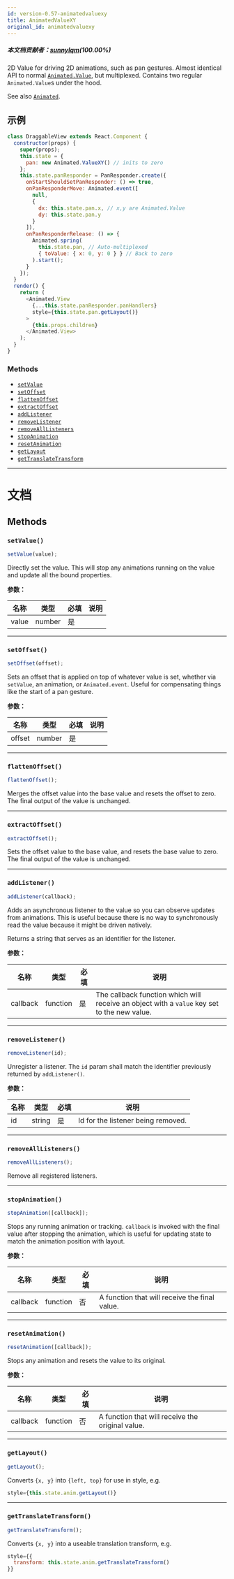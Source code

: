 ```yaml
---
id: version-0.57-animatedvaluexy
title: AnimatedValueXY
original_id: animatedvaluexy
---
```


##### 本文档贡献者：[sunnylqm](https://github.com/search?q=sunnylqm%40qq.com+in%3Aemail&type=Users)(100.00%)

2D Value for driving 2D animations, such as pan gestures. Almost identical API to normal [`Animated.Value`](animatedvalue.md), but multiplexed. Contains two regular `Animated.Value`s under the hood.

See also [`Animated`](animated.md).

## 示例

```javascript
class DraggableView extends React.Component {
  constructor(props) {
    super(props);
    this.state = {
      pan: new Animated.ValueXY() // inits to zero
    };
    this.state.panResponder = PanResponder.create({
      onStartShouldSetPanResponder: () => true,
      onPanResponderMove: Animated.event([
        null,
        {
          dx: this.state.pan.x, // x,y are Animated.Value
          dy: this.state.pan.y
        }
      ]),
      onPanResponderRelease: () => {
        Animated.spring(
          this.state.pan, // Auto-multiplexed
          { toValue: { x: 0, y: 0 } } // Back to zero
        ).start();
      }
    });
  }
  render() {
    return (
      <Animated.View
        {...this.state.panResponder.panHandlers}
        style={this.state.pan.getLayout()}
      >
        {this.props.children}
      </Animated.View>
    );
  }
}
```

### Methods

* [`setValue`](animatedvaluexy.md#setvalue)
* [`setOffset`](animatedvaluexy.md#setoffset)
* [`flattenOffset`](animatedvaluexy.md#flattenoffset)
* [`extractOffset`](animatedvaluexy.md#extractoffset)
* [`addListener`](animatedvaluexy.md#addlistener)
* [`removeListener`](animatedvaluexy.md#removelistener)
* [`removeAllListeners`](animatedvaluexy.md#removealllisteners)
* [`stopAnimation`](animatedvaluexy.md#stopanimation)
* [`resetAnimation`](animatedvaluexy.md#resetanimation)
* [`getLayout`](animatedvaluexy.md#getlayout)
* [`getTranslateTransform`](animatedvaluexy.md#gettranslatetransform)

---

# 文档

## Methods

### `setValue()`

```javascript
setValue(value);
```

Directly set the value. This will stop any animations running on the value and update all the bound properties.

**参数：**

| 名称  | 类型   | 必填 | 说明 |
| ----- | ------ | ---- | ---- |
| value | number | 是   |      |

---

### `setOffset()`

```javascript
setOffset(offset);
```

Sets an offset that is applied on top of whatever value is set, whether via `setValue`, an animation, or `Animated.event`. Useful for compensating things like the start of a pan gesture.

**参数：**

| 名称   | 类型   | 必填 | 说明 |
| ------ | ------ | ---- | ---- |
| offset | number | 是   |      |

---

### `flattenOffset()`

```javascript
flattenOffset();
```

Merges the offset value into the base value and resets the offset to zero. The final output of the value is unchanged.

---

### `extractOffset()`

```javascript
extractOffset();
```

Sets the offset value to the base value, and resets the base value to zero. The final output of the value is unchanged.

---

### `addListener()`

```javascript
addListener(callback);
```

Adds an asynchronous listener to the value so you can observe updates from animations. This is useful because there is no way to synchronously read the value because it might be driven natively.

Returns a string that serves as an identifier for the listener.

**参数：**

| 名称     | 类型     | 必填 | 说明                                                                                        |
| -------- | -------- | ---- | ------------------------------------------------------------------------------------------- |
| callback | function | 是   | The callback function which will receive an object with a `value` key set to the new value. |

---

### `removeListener()`

```javascript
removeListener(id);
```

Unregister a listener. The `id` param shall match the identifier previously returned by `addListener()`.

**参数：**

| 名称 | 类型   | 必填 | 说明                               |
| ---- | ------ | ---- | ---------------------------------- |
| id   | string | 是   | Id for the listener being removed. |

---

### `removeAllListeners()`

```javascript
removeAllListeners();
```

Remove all registered listeners.

---

### `stopAnimation()`

```javascript
stopAnimation([callback]);
```

Stops any running animation or tracking. `callback` is invoked with the final value after stopping the animation, which is useful for updating state to match the animation position with layout.

**参数：**

| 名称     | 类型     | 必填 | 说明                                          |
| -------- | -------- | ---- | --------------------------------------------- |
| callback | function | 否   | A function that will receive the final value. |

---

### `resetAnimation()`

```javascript
resetAnimation([callback]);
```

Stops any animation and resets the value to its original.

**参数：**

| 名称     | 类型     | 必填 | 说明                                             |
| -------- | -------- | ---- | ------------------------------------------------ |
| callback | function | 否   | A function that will receive the original value. |

---

### `getLayout()`

```javascript
getLayout();
```

Converts `{x, y}` into `{left, top}` for use in style, e.g.

```javascript
style={this.state.anim.getLayout()}
```

---

### `getTranslateTransform()`

```javascript
getTranslateTransform();
```

Converts `{x, y}` into a useable translation transform, e.g.

```javascript
style={{
  transform: this.state.anim.getTranslateTransform()
}}
```
